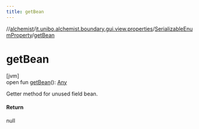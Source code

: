 ```yaml
---
title: getBean
---
```

//[alchemist](../../../index.html)/[it.unibo.alchemist.boundary.gui.view.properties](../index.html)/[SerializableEnumProperty](index.html)/[getBean](get-bean.html)



# getBean



[jvm]\
open fun [getBean](get-bean.html)(): [Any](https://kotlinlang.org/api/latest/jvm/stdlib/kotlin/-any/index.html)



Getter method for unused field bean.



#### Return



null




